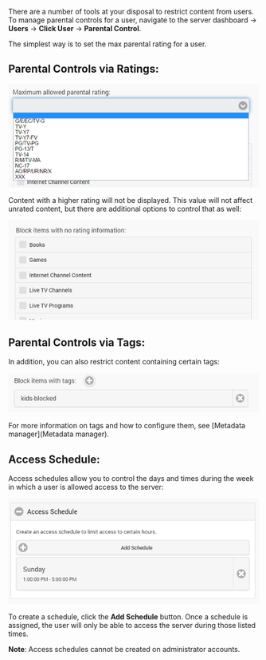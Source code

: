 There are a number of tools at your disposal to restrict content from users. To manage parental controls for a user, navigate to the server dashboard -> **Users** -> **Click User** -> **Parental Control**. 

The simplest way is to set the max parental rating for a user.

## Parental Controls via Ratings:

![](images/server/users13.png)

Content with a higher rating will not be displayed. This value will not affect unrated content, but there are additional options to control that as well:

![](images/server/users14.png)

## Parental Controls via Tags:

In addition, you can also restrict content containing certain tags:

![](images/server/users15.png)

For more information on tags and how to configure them, see [Metadata manager](Metadata manager).

## Access Schedule:

Access schedules allow you to control the days and times during the week in which a user is allowed access to the server:

![](images/server/users16.png)

To create a schedule, click the **Add Schedule** button. Once a schedule is assigned, the user will only be able to access the server during those listed times.

**Note**: Access schedules cannot be created on administrator accounts.